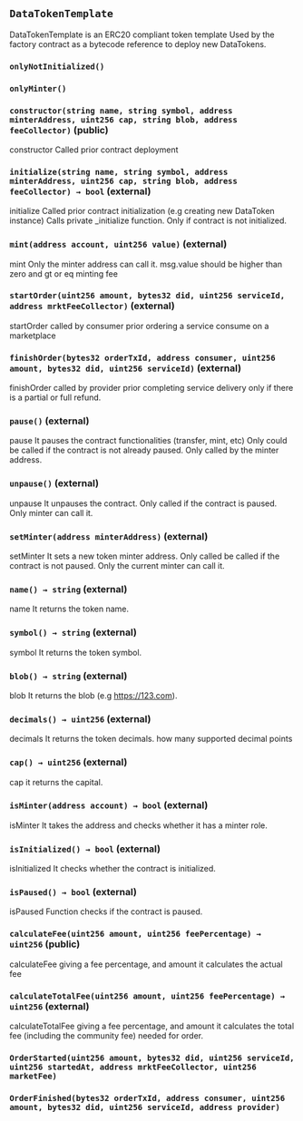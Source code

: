 ## `DataTokenTemplate`



DataTokenTemplate is an ERC20 compliant token template
Used by the factory contract as a bytecode reference to 
deploy new DataTokens.

### `onlyNotInitialized()`





### `onlyMinter()`






### `constructor(string name, string symbol, address minterAddress, uint256 cap, string blob, address feeCollector)` (public)



constructor
Called prior contract deployment


### `initialize(string name, string symbol, address minterAddress, uint256 cap, string blob, address feeCollector) → bool` (external)



initialize
Called prior contract initialization (e.g creating new DataToken instance)
Calls private _initialize function. Only if contract is not initialized.


### `mint(address account, uint256 value)` (external)



mint
Only the minter address can call it.
msg.value should be higher than zero and gt or eq minting fee


### `startOrder(uint256 amount, bytes32 did, uint256 serviceId, address mrktFeeCollector)` (external)



startOrder
called by consumer prior ordering a service consume on a marketplace


### `finishOrder(bytes32 orderTxId, address consumer, uint256 amount, bytes32 did, uint256 serviceId)` (external)



finishOrder
called by provider prior completing service delivery only
if there is a partial or full refund.


### `pause()` (external)



pause
It pauses the contract functionalities (transfer, mint, etc)
Only could be called if the contract is not already paused.
Only called by the minter address.

### `unpause()` (external)



unpause
It unpauses the contract.
Only called if the contract is paused.
Only minter can call it.

### `setMinter(address minterAddress)` (external)



setMinter
It sets a new token minter address.
Only called be called if the contract is not paused.
Only the current minter can call it.


### `name() → string` (external)



name
It returns the token name.


### `symbol() → string` (external)



symbol
It returns the token symbol.


### `blob() → string` (external)



blob
It returns the blob (e.g https://123.com).


### `decimals() → uint256` (external)



decimals
It returns the token decimals.
how many supported decimal points


### `cap() → uint256` (external)



cap
it returns the capital.


### `isMinter(address account) → bool` (external)



isMinter
It takes the address and checks whether it has a minter role.


### `isInitialized() → bool` (external)



isInitialized
It checks whether the contract is initialized.


### `isPaused() → bool` (external)



isPaused
Function checks if the contract is paused.


### `calculateFee(uint256 amount, uint256 feePercentage) → uint256` (public)



calculateFee
giving a fee percentage, and amount it calculates the actual fee


### `calculateTotalFee(uint256 amount, uint256 feePercentage) → uint256` (external)



calculateTotalFee
giving a fee percentage, and amount it calculates 
the total fee (including the community fee) needed for order.



### `OrderStarted(uint256 amount, bytes32 did, uint256 serviceId, uint256 startedAt, address mrktFeeCollector, uint256 marketFee)`





### `OrderFinished(bytes32 orderTxId, address consumer, uint256 amount, bytes32 did, uint256 serviceId, address provider)`






